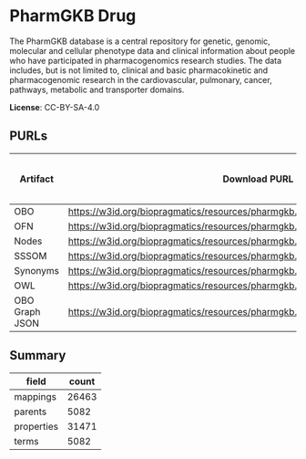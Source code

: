 # PharmGKB Drug

The PharmGKB database is a central repository for genetic, genomic, molecular and cellular phenotype data and clinical information about people who have participated in pharmacogenomics research studies. The data includes, but is not limited to, clinical and basic pharmacokinetic and pharmacogenomic research in the cardiovascular, pulmonary, cancer, pathways, metabolic and transporter domains.

**License**: CC-BY-SA-4.0

## PURLs

| Artifact       | Download PURL                                                                     | Latest Versioned Download PURL   |
|----------------|-----------------------------------------------------------------------------------|----------------------------------|
| OBO            | https://w3id.org/biopragmatics/resources/pharmgkb.drug/pharmgkb.drug.obo          |                                  |
| OFN            | https://w3id.org/biopragmatics/resources/pharmgkb.drug/pharmgkb.drug.ofn          |                                  |
| Nodes          | https://w3id.org/biopragmatics/resources/pharmgkb.drug/pharmgkb.drug.tsv          |                                  |
| SSSOM          | https://w3id.org/biopragmatics/resources/pharmgkb.drug/pharmgkb.drug.sssom.tsv    |                                  |
| Synonyms       | https://w3id.org/biopragmatics/resources/pharmgkb.drug/pharmgkb.drug.synonyms.tsv |                                  |
| OWL            | https://w3id.org/biopragmatics/resources/pharmgkb.drug/pharmgkb.drug.owl          |                                  |
| OBO Graph JSON | https://w3id.org/biopragmatics/resources/pharmgkb.drug/pharmgkb.drug.json         |                                  |

## Summary

| field      |   count |
|------------|---------|
| mappings   |   26463 |
| parents    |    5082 |
| properties |   31471 |
| terms      |    5082 |
